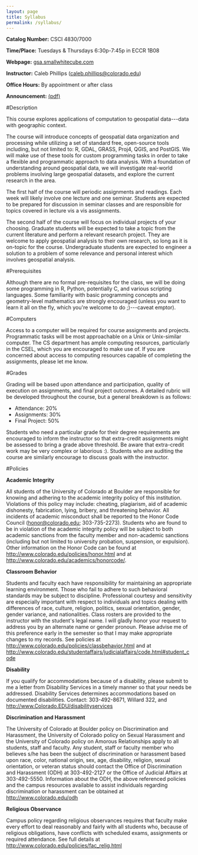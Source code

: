 ```yaml
---
layout: page
title: Syllabus
permalink: /syllabus/
---
```

**Catalog Number:** CSCI 4830/7000

**Time/Place:** Tuesdays & Thursdays 6:30p-7:45p in ECCR 1B08

**Webpage:** [gsa.smallwhitecube.com](http://gsa.smallwhitecube.com)

**Instructor:** Caleb Phillips (caleb.phillips@colorado.edu)

**Office Hours:** By appointment or after class

**Announcement:** [(pdf)](/pdfs/announcement.pdf)

#Description

This course explores applications of computation to geospatial data---data with geographic context. 

The course will introduce concepts of geospatial data organization and processing while utilizing 
a set of standard free, open-source tools including, but not limited to: R, GDAL, GRASS, Proj4,
QGIS, and PostGIS. We will make use of these tools for custom programming tasks in order to take
a flexible and programmatic approach to data analysis. With a foundation of understanding around
geospatial data, we will investigate real-world problems involving large geospatial datasets, and
explore the current research in the area. 

The first half of the course will periodic assignments and readings. Each week
will likely involve one lecture and one seminar. Students are expected to be prepared for discussion
in seminar classes and are responsible for topics covered in lecture vis a vis assignments.

The second half of the course will focus on individual projects of your choosing. Graduate students
will be expected to take a topic from the current literature and perform a relevant research project.
They are welcome to apply geospatial analysis to their own research, so long as it is on-topic for the
course. Undergraduate students are expected to engineer a solution to a problem of some relevance and personal interest
which involves geospatial analysis.

#Prerequisites

Although there are no formal pre-requisites for the class, we will be doing some programming in R, Python, potentially
C, and various scripting languages. Some familiarity with basic programming concepts and geometry-level
mathematics are strongly encouraged (unless you want to learn it all on the fly, which you're welcome
to do ;)---caveat emptor).

#Computers

Access to a computer will be required for course assignments and projects. Programmatic tasks will be most approachable on a Unix or Unix-similar computer. The CS department has ample computing resources, particularly in the CSEL, which you are encouraged to make use of. If you are concerned about access to computing resources capable of completing the assignments, please let me know.


#Grades

Grading will be based upon attendance and participation, quality of execution on assignments, and
final project outcomes. A detailed rubric will be developed throughout the course, but a general breakdown is as follows:

  * Attendance: 20%
  * Assignments: 30%
  * Final Project: 50%
  
Students who need a particular grade for their degree requirements are encouraged to inform the instructor so that extra-credit assignments might be assessed to bring a grade above threshold. Be aware that extra-credit work may be very complex or laborious :). Students who are auditing the course are similarly encourage to discuss goals with the instructor.

#Policies

**Academic Integrity**

All students of the University of Colorado at Boulder are responsible for knowing and adhering to the academic integrity policy of this institution. Violations of this policy may include: cheating, plagiarism, aid of academic dishonesty, fabrication, lying, bribery, and threatening behavior. All incidents of academic misconduct shall be reported to the Honor Code Council (honor@colorado.edu; 303-735-2273). Students who are found to be in violation of the academic integrity policy will be subject to both academic sanctions from the faculty member and non-academic sanctions (including but not limited to university probation, suspension, or expulsion). Other information on the Honor Code can be found at http://www.colorado.edu/policies/honor.html and at http://www.colorado.edu/academics/honorcode/.

**Classroom Behavior**

Students and faculty each have responsibility for maintaining an appropriate learning environment. Those who fail to adhere to such behavioral standards may be subject to discipline. Professional courtesy and sensitivity are especially important with respect to individuals and topics dealing with differences of race, culture, religion, politics, sexual orientation, gender, gender variance, and nationalities. Class rosters are provided to the instructor with the student's legal name. I will gladly honor your request to address you by an alternate name or gender pronoun. Please advise me of this preference early in the semester so that I may make appropriate changes to my records. See policies at http://www.colorado.edu/policies/classbehavior.html and at http://www.colorado.edu/studentaffairs/judicialaffairs/code.html#student_code

**Disability**

If you qualify for accommodations because of a disability, please submit to me a letter from Disability Services in a timely manner so that your needs be addressed. Disability Services determines accommodations based on documented disabilities. Contact: 303-492-8671, Willard 322, and http://www.Colorado.EDU/disabilityservices

**Discrimination and Harassment**

The University of Colorado at Boulder policy on Discrimination and Harassment, the University of Colorado policy on Sexual Harassment and the University of Colorado policy on Amorous Relationships apply to all students, staff and faculty. Any student, staff or faculty member who believes s/he has been the subject of discrimination or harassment based upon race, color, national origin, sex, age, disability, religion, sexual orientation, or veteran status should contact the Office of Discrimination and Harassment (ODH) at 303-492-2127 or the Office of Judicial Affairs at 303-492-5550. Information about the ODH, the above referenced policies and the campus resources available to assist individuals regarding discrimination or harassment can be obtained at http://www.colorado.edu/odh

**Religious Observance**

Campus policy regarding religious observances requires that faculty make every effort to deal reasonably and fairly with all students who, because of religious obligations, have conflicts with scheduled exams, assignments or required attendance. See full details at http://www.colorado.edu/policies/fac_relig.html
